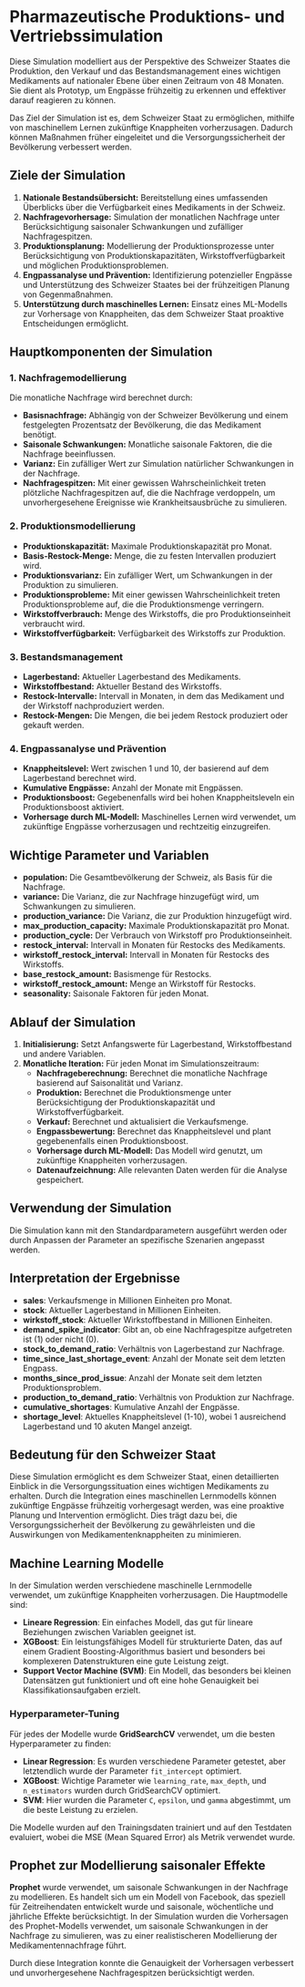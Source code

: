 
# Pharmazeutische Produktions- und Vertriebssimulation

Diese Simulation modelliert aus der Perspektive des Schweizer Staates die Produktion, den Verkauf und das Bestandsmanagement eines wichtigen Medikaments auf nationaler Ebene über einen Zeitraum von 48 Monaten. Sie dient als Prototyp, um Engpässe frühzeitig zu erkennen und effektiver darauf reagieren zu können.

Das Ziel der Simulation ist es, dem Schweizer Staat zu ermöglichen, mithilfe von maschinellem Lernen zukünftige Knappheiten vorherzusagen. Dadurch können Maßnahmen früher eingeleitet und die Versorgungssicherheit der Bevölkerung verbessert werden.

## Ziele der Simulation

1. **Nationale Bestandsübersicht:** Bereitstellung eines umfassenden Überblicks über die Verfügbarkeit eines Medikaments in der Schweiz.
2. **Nachfragevorhersage:** Simulation der monatlichen Nachfrage unter Berücksichtigung saisonaler Schwankungen und zufälliger Nachfragespitzen.
3. **Produktionsplanung:** Modellierung der Produktionsprozesse unter Berücksichtigung von Produktionskapazitäten, Wirkstoffverfügbarkeit und möglichen Produktionsproblemen.
4. **Engpassanalyse und Prävention:** Identifizierung potenzieller Engpässe und Unterstützung des Schweizer Staates bei der frühzeitigen Planung von Gegenmaßnahmen.
5. **Unterstützung durch maschinelles Lernen:** Einsatz eines ML-Modells zur Vorhersage von Knappheiten, das dem Schweizer Staat proaktive Entscheidungen ermöglicht.

## Hauptkomponenten der Simulation

### 1. Nachfragemodellierung
Die monatliche Nachfrage wird berechnet durch:
- **Basisnachfrage:** Abhängig von der Schweizer Bevölkerung und einem festgelegten Prozentsatz der Bevölkerung, die das Medikament benötigt.
- **Saisonale Schwankungen:** Monatliche saisonale Faktoren, die die Nachfrage beeinflussen.
- **Varianz:** Ein zufälliger Wert zur Simulation natürlicher Schwankungen in der Nachfrage.
- **Nachfragespitzen:** Mit einer gewissen Wahrscheinlichkeit treten plötzliche Nachfragespitzen auf, die die Nachfrage verdoppeln, um unvorhergesehene Ereignisse wie Krankheitsausbrüche zu simulieren.

### 2. Produktionsmodellierung
- **Produktionskapazität:** Maximale Produktionskapazität pro Monat.
- **Basis-Restock-Menge:** Menge, die zu festen Intervallen produziert wird.
- **Produktionsvarianz:** Ein zufälliger Wert, um Schwankungen in der Produktion zu simulieren.
- **Produktionsprobleme:** Mit einer gewissen Wahrscheinlichkeit treten Produktionsprobleme auf, die die Produktionsmenge verringern.
- **Wirkstoffverbrauch:** Menge des Wirkstoffs, die pro Produktionseinheit verbraucht wird.
- **Wirkstoffverfügbarkeit:** Verfügbarkeit des Wirkstoffs zur Produktion.

### 3. Bestandsmanagement
- **Lagerbestand:** Aktueller Lagerbestand des Medikaments.
- **Wirkstoffbestand:** Aktueller Bestand des Wirkstoffs.
- **Restock-Intervalle:** Intervall in Monaten, in dem das Medikament und der Wirkstoff nachproduziert werden.
- **Restock-Mengen:** Die Mengen, die bei jedem Restock produziert oder gekauft werden.

### 4. Engpassanalyse und Prävention
- **Knappheitslevel:** Wert zwischen 1 und 10, der basierend auf dem Lagerbestand berechnet wird.
- **Kumulative Engpässe:** Anzahl der Monate mit Engpässen.
- **Produktionsboost:** Gegebenenfalls wird bei hohen Knappheitsleveln ein Produktionsboost aktiviert.
- **Vorhersage durch ML-Modell:** Maschinelles Lernen wird verwendet, um zukünftige Engpässe vorherzusagen und rechtzeitig einzugreifen.

## Wichtige Parameter und Variablen
- **population:** Die Gesamtbevölkerung der Schweiz, als Basis für die Nachfrage.
- **variance:** Die Varianz, die zur Nachfrage hinzugefügt wird, um Schwankungen zu simulieren.
- **production_variance:** Die Varianz, die zur Produktion hinzugefügt wird.
- **max_production_capacity:** Maximale Produktionskapazität pro Monat.
- **production_cycle:** Der Verbrauch von Wirkstoff pro Produktionseinheit.
- **restock_interval:** Intervall in Monaten für Restocks des Medikaments.
- **wirkstoff_restock_interval:** Intervall in Monaten für Restocks des Wirkstoffs.
- **base_restock_amount:** Basismenge für Restocks.
- **wirkstoff_restock_amount:** Menge an Wirkstoff für Restocks.
- **seasonality:** Saisonale Faktoren für jeden Monat.

## Ablauf der Simulation

1. **Initialisierung:** Setzt Anfangswerte für Lagerbestand, Wirkstoffbestand und andere Variablen.
2. **Monatliche Iteration:** Für jeden Monat im Simulationszeitraum:
   - **Nachfrageberechnung:** Berechnet die monatliche Nachfrage basierend auf Saisonalität und Varianz.
   - **Produktion:** Berechnet die Produktionsmenge unter Berücksichtigung der Produktionskapazität und Wirkstoffverfügbarkeit.
   - **Verkauf:** Berechnet und aktualisiert die Verkaufsmenge.
   - **Engpassbewertung:** Berechnet das Knappheitslevel und plant gegebenenfalls einen Produktionsboost.
   - **Vorhersage durch ML-Modell:** Das Modell wird genutzt, um zukünftige Knappheiten vorherzusagen.
   - **Datenaufzeichnung:** Alle relevanten Daten werden für die Analyse gespeichert.

## Verwendung der Simulation

Die Simulation kann mit den Standardparametern ausgeführt werden oder durch Anpassen der Parameter an spezifische Szenarien angepasst werden.


## Interpretation der Ergebnisse

- **sales**: Verkaufsmenge in Millionen Einheiten pro Monat.
- **stock**: Aktueller Lagerbestand in Millionen Einheiten.
- **wirkstoff_stock**: Aktueller Wirkstoffbestand in Millionen Einheiten.
- **demand_spike_indicator**: Gibt an, ob eine Nachfragespitze aufgetreten ist (1) oder nicht (0).
- **stock_to_demand_ratio**: Verhältnis von Lagerbestand zur Nachfrage.
- **time_since_last_shortage_event**: Anzahl der Monate seit dem letzten Engpass.
- **months_since_prod_issue**: Anzahl der Monate seit dem letzten Produktionsproblem.
- **production_to_demand_ratio**: Verhältnis von Produktion zur Nachfrage.
- **cumulative_shortages**: Kumulative Anzahl der Engpässe.
- **shortage_level**: Aktuelles Knappheitslevel (1-10), wobei 1 ausreichend Lagerbestand und 10 akuten Mangel anzeigt.

## Bedeutung für den Schweizer Staat

Diese Simulation ermöglicht es dem Schweizer Staat, einen detaillierten Einblick in die Versorgungssituation eines wichtigen Medikaments zu erhalten. Durch die Integration eines maschinellen Lernmodells können zukünftige Engpässe frühzeitig vorhergesagt werden, was eine proaktive Planung und Intervention ermöglicht. Dies trägt dazu bei, die Versorgungssicherheit der Bevölkerung zu gewährleisten und die Auswirkungen von Medikamentenknappheiten zu minimieren.

## Machine Learning Modelle

In der Simulation werden verschiedene maschinelle Lernmodelle verwendet, um zukünftige Knappheiten vorherzusagen. Die Hauptmodelle sind:

- **Lineare Regression**: Ein einfaches Modell, das gut für lineare Beziehungen zwischen Variablen geeignet ist.
- **XGBoost**: Ein leistungsfähiges Modell für strukturierte Daten, das auf einem Gradient Boosting-Algorithmus basiert und besonders bei komplexeren Datenstrukturen eine gute Leistung zeigt.
- **Support Vector Machine (SVM)**: Ein Modell, das besonders bei kleinen Datensätzen gut funktioniert und oft eine hohe Genauigkeit bei Klassifikationsaufgaben erzielt.

### Hyperparameter-Tuning

Für jedes der Modelle wurde **GridSearchCV** verwendet, um die besten Hyperparameter zu finden:

- **Linear Regression**: Es wurden verschiedene Parameter getestet, aber letztendlich wurde der Parameter `fit_intercept` optimiert.
- **XGBoost**: Wichtige Parameter wie `learning_rate`, `max_depth`, und `n_estimators` wurden durch GridSearchCV optimiert.
- **SVM**: Hier wurden die Parameter `C`, `epsilon`, und `gamma` abgestimmt, um die beste Leistung zu erzielen.

Die Modelle wurden auf den Trainingsdaten trainiert und auf den Testdaten evaluiert, wobei die MSE (Mean Squared Error) als Metrik verwendet wurde.

## Prophet zur Modellierung saisonaler Effekte

**Prophet** wurde verwendet, um saisonale Schwankungen in der Nachfrage zu modellieren. Es handelt sich um ein Modell von Facebook, das speziell für Zeitreihendaten entwickelt wurde und saisonale, wöchentliche und jährliche Effekte berücksichtigt. In der Simulation wurden die Vorhersagen des Prophet-Modells verwendet, um saisonale Schwankungen in der Nachfrage zu simulieren, was zu einer realistischeren Modellierung der Medikamentennachfrage führt.

Durch diese Integration konnte die Genauigkeit der Vorhersagen verbessert und unvorhergesehene Nachfragespitzen berücksichtigt werden.



